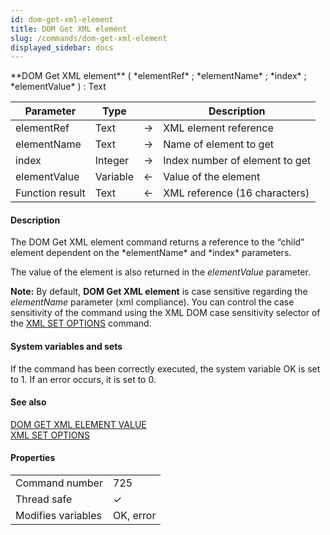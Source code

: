 ```yaml
---
id: dom-get-xml-element
title: DOM Get XML element
slug: /commands/dom-get-xml-element
displayed_sidebar: docs
---
```


<!--REF #_command_.DOM Get XML element.Syntax-->**DOM Get XML element** ( *elementRef* ; *elementName* ; *index* ; *elementValue* ) : Text<!-- END REF-->
<!--REF #_command_.DOM Get XML element.Params-->
| Parameter | Type |  | Description |
| --- | --- | --- | --- |
| elementRef | Text | &#8594;  | XML element reference |
| elementName | Text | &#8594;  | Name of element to get |
| index | Integer | &#8594;  | Index number of element to get |
| elementValue | Variable | &#8592; | Value of the element |
| Function result | Text | &#8592; | XML reference (16 characters) |

<!-- END REF-->

#### Description 

<!--REF #_command_.DOM Get XML element.Summary-->The DOM Get XML element command returns a reference to the “child” element dependent on the *elementName* and *index* parameters.<!-- END REF-->

The value of the element is also returned in the *elementValue* parameter.

**Note:** By default, **DOM Get XML element** is case sensitive regarding the *elementName* parameter (xml compliance). You can control the case sensitivity of the command using the XML DOM case sensitivity selector of the [XML SET OPTIONS](xml-set-options.md) command. 

#### System variables and sets 

If the command has been correctly executed, the system variable OK is set to 1\. If an error occurs, it is set to 0.

#### See also 

[DOM GET XML ELEMENT VALUE](dom-get-xml-element-value.md)  
[XML SET OPTIONS](xml-set-options.md)  

#### Properties

|  |  |
| --- | --- |
| Command number | 725 |
| Thread safe | &check; |
| Modifies variables | OK, error |


